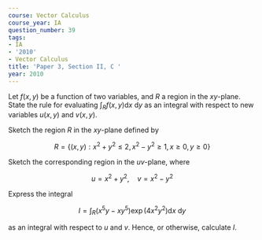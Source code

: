 ```yaml
---
course: Vector Calculus
course_year: IA
question_number: 39
tags:
- IA
- '2010'
- Vector Calculus
title: 'Paper 3, Section II, C '
year: 2010
---
```




Let $f(x, y)$ be a function of two variables, and $R$ a region in the $x y$-plane. State the rule for evaluating $\int_{R} f(x, y) \mathrm{d} x \mathrm{~d} y$ as an integral with respect to new variables $u(x, y)$ and $v(x, y)$.

Sketch the region $R$ in the $x y$-plane defined by

$$R=\left\{(x, y): x^{2}+y^{2} \leqslant 2, x^{2}-y^{2} \geqslant 1, x \geqslant 0, y \geqslant 0\right\}$$

Sketch the corresponding region in the $u v$-plane, where

$$u=x^{2}+y^{2}, \quad v=x^{2}-y^{2}$$

Express the integral

$$I=\int_{R}\left(x^{5} y-x y^{5}\right) \exp \left(4 x^{2} y^{2}\right) \mathrm{d} x \mathrm{~d} y$$

as an integral with respect to $u$ and $v$. Hence, or otherwise, calculate $I$.